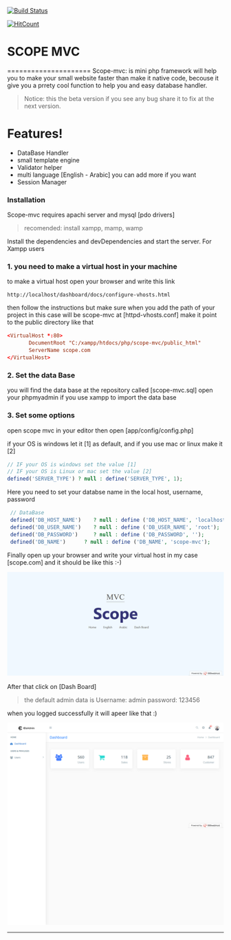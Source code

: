 [![Build Status](https://travis-ci.org/jojomak13/scope-mvc.svg?branch=master)](https://travis-ci.org/jojomak13/scope-mvc.svg?branch=master)

[![HitCount](http://hits.dwyl.io/jojomak13/jojomak13/scope-mvc.svg)](http://hits.dwyl.io/jojomak13/jojomak13/scope-mvc)

# SCOPE MVC 
=====================
 Scope-mvc: is mini php framework will help you to make your small website faster
 than make it native code, becouse it give you a prrety cool function to help you 
 and easy database handler.
 
 > Notice: this the beta version if you see any bug 
 share it to fix at the next version.

# Features!
  - DataBase Handler
  - small template engine
  - Validator helper
  - multi language [English - Arabic] you can add more if you want
  - Session Manager

### Installation

Scope-mvc requires apachi server and mysql [pdo drivers] 
> recomended: install xampp, mamp, wamp 

Install the dependencies and devDependencies and start the server.
For Xampp users

### 1. you need to make a virtual host in your machine
to make a virtual host open your browser and write this link
```
http://localhost/dashboard/docs/configure-vhosts.html
```
then follow the instructions 
but make sure when you add the path of your project in this case will be scope-mvc
at [httpd-vhosts.conf] make it point to the public directory like that
``` conf
<VirtualHost *:80>
       DocumentRoot "C:/xampp/htdocs/php/scope-mvc/public_html"
       ServerName scope.com
</VirtualHost>
```

### 2. Set the data Base
you will find the data base at the repository called [scope-mvc.sql]
open your phpmyadmin if you use xampp to import the data base 

### 3. Set some options
open scope mvc in your editor then open [app/config/config.php]

if your OS  is windows let it [1] as default, and if you use mac or linux make it [2]
``` php
// IF your OS is windows set the value [1]
// IF your OS is Linux or mac set the value [2]
defined('SERVER_TYPE') ? null : define('SERVER_TYPE', 1);
```

Here you need to set your databse name in the local host, username, password
``` php
 // DataBase
 defined('DB_HOST_NAME')    ? null : define ('DB_HOST_NAME', 'localhost');
 defined('DB_USER_NAME')    ? null : define ('DB_USER_NAME', 'root');
 defined('DB_PASSWORD')     ? null : define ('DB_PASSWORD', '');
 defined('DB_NAME')      ? null : define ('DB_NAME', 'scope-mvc');
```

Finally open up your browser and write your virtual host in my case [scope.com]
and it should be like this :-)

![alt text](https://raw.githubusercontent.com/jojomak13/scope-mvc/master/scope.png "Home page")

After that click on [Dash Board] 
> the default admin data is
Username: admin
password: 123456

when you logged successfully it will apeer like that :)

![alt text](https://raw.githubusercontent.com/jojomak13/scope-mvc/master/dashborad.png)

---



